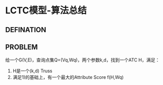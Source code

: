 # LCTC模型-算法总结

## DEFINATION

## PROBLEM
给一个G(V,E)，查询点集Q=(Vq,Wq)，两个参数k,d，找到一个ATC H，满足：
1) H是一个(k,d) Truss
2) 满足1)的基础上，有一个最大的Attribute Score f(H,Wq)
